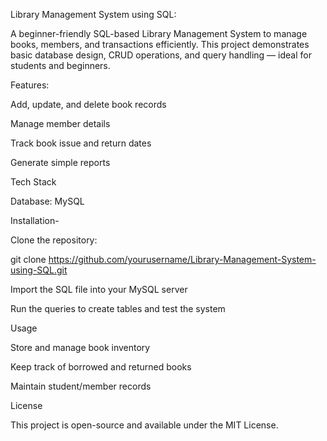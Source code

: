 Library Management System using SQL:

A beginner-friendly SQL-based Library Management System to manage books, members, and transactions efficiently. This project demonstrates basic database design, CRUD operations, and query handling — ideal for students and beginners.

Features:

Add, update, and delete book records

Manage member details

Track book issue and return dates

Generate simple reports

Tech Stack

Database: MySQL

Installation-

Clone the repository:

git clone https://github.com/yourusername/Library-Management-System-using-SQL.git


Import the SQL file into your MySQL server

Run the queries to create tables and test the system

Usage

Store and manage book inventory

Keep track of borrowed and returned books

Maintain student/member records

License

This project is open-source and available under the MIT License.
